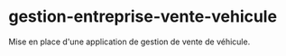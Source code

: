 # gestion-entreprise-vente-vehicule
Mise en place d'une application de gestion de vente de véhicule.
